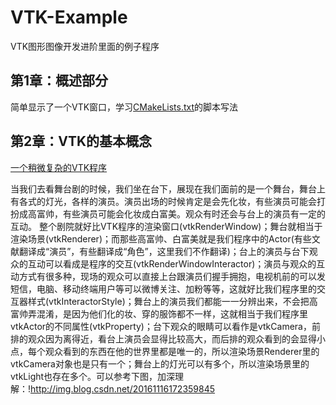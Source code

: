 # VTK-Example
VTK图形图像开发进阶里面的例子程序
## 第1章：概述部分
简单显示了一个VTK窗口，学习[CMakeLists.txt](https://github.com/GHAUOA/VTK-Example/blob/master/Examples/Chap01/CMakeLists.txt)的脚本写法
## 第2章：VTK的基本概念
[一个稍微复杂的VTK程序](https://github.com/GHAUOA/VTK-Example/blob/master/Examples/Chap02/2.1_RenderCylinder.cpp)

当我们去看舞台剧的时候，我们坐在台下，展现在我们面前的是一个舞台，舞台上有各式的灯光，各样的演员。演员出场的时候肯定是会先化妆，有些演员可能会打扮成高富帅，有些演员可能会化妆成白富美。观众有时还会与台上的演员有一定的互动。
整个剧院就好比VTK程序的渲染窗口(vtkRenderWindow)；舞台就相当于渲染场景(vtkRenderer)；而那些高富帅、白富美就是我们程序中的Actor(有些文献翻译成“演员”，有些翻译成“角色”，这里我们不作翻译)；台上的演员与台下观众的互动可以看成是程序的交互(vtkRenderWindowInteractor)；演员与观众的互动方式有很多种，现场的观众可以直接上台跟演员们握手拥抱，电视机前的可以发短信，电脑、移动终端用户等可以微博关注、加粉等等，这就好比我们程序里的交互器样式(vtkInteractorStyle)；舞台上的演员我们都能一一分辨出来，不会把高富帅弄混淆，是因为他们化的妆、穿的服饰都不一样，这就相当于我们程序里vtkActor的不同属性(vtkProperty)；台下观众的眼睛可以看作是vtkCamera，前排的观众因为离得近，看台上演员会显得比较高大，而后排的观众看到的会显得小点，每个观众看到的东西在他的世界里都是唯一的，所以渲染场景Renderer里的vtkCamera对象也是只有一个；舞台上的灯光可以有多个，所以渲染场景里的vtkLight也存在多个。可以参考下图，加深理解：!http://img.blog.csdn.net/20161116172359845
